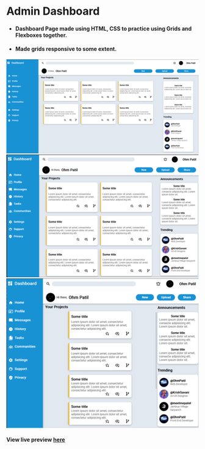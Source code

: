 # Admin Dashboard

- #### Dashboard Page made using HTML, CSS to practice using Grids and Flexboxes together.
- #### Made grids responsive to some extent.

![](Screenshots/ss1.png)
![](Screenshots/ss2.png)
![](Screenshots/ss3.png)

#### View live preview [here](https://ohmpatil.github.io/admin-dashboard/)